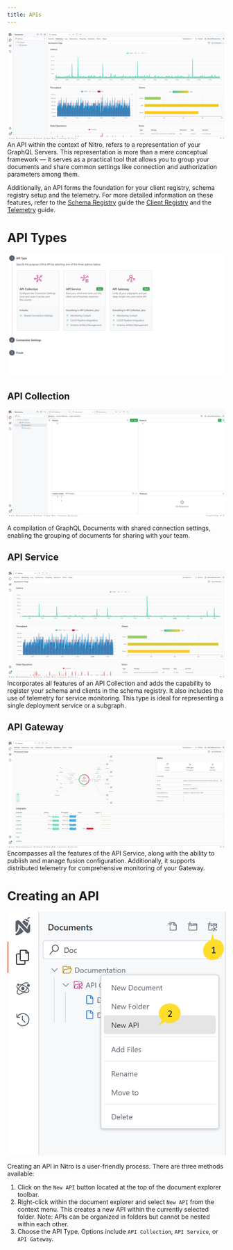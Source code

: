 ```yaml
---
title: APIs
---
```


![Image](images/apis-0.webp)
An API within the context of Nitro, refers to a representation of your GraphQL Servers.
This representation is more than a mere conceptual framework — it serves as a practical tool that allows you to group your documents and share common settings like connection and authorization parameters among them.

Additionally, an API forms the foundation for your client registry, schema registry setup and the telemetry. For more detailed information on these features, refer to the [Schema Registry](/docs/nitro/apis/schema-registry) guide
the [Client Registry](/docs/nitro/apis/client-registry) and the [Telemetry](/docs/nitro/open-telemetry/operation-monitoring) guide.

# API Types

![Image](images/apis-1.webp)

## API Collection

![Image](images/apis-2.webp)

A compilation of GraphQL Documents with shared connection settings, enabling the grouping of documents for sharing with your team.

## API Service

![Image](images/apis-3.webp)
Incorporates all features of an API Collection and adds the capability to register your schema and clients in the schema registry. It also includes the use of telemetry for service monitoring. This type is ideal for representing a single deployment service or a subgraph.

## API Gateway

![Image](images/apis-4.webp)
Encompasses all the features of the API Service, along with the ability to publish and manage fusion configuration. Additionally, it supports distributed telemetry for comprehensive monitoring of your Gateway.

# Creating an API

![Image](images/apis-5.webp)

Creating an API in Nitro is a user-friendly process. There are three methods available:

1. Click on the `New API` button located at the top of the document explorer toolbar.
2. Right-click within the document explorer and select `New API` from the context menu. This creates a new API within the currently selected folder. Note: APIs can be organized in folders but cannot be nested within each other.
3. Choose the API Type. Options include `API Collection`, `API Service`, or `API Gateway`.
